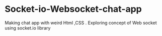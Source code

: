 # Socket-io-Websocket-chat-app
Making chat app with weird Html ,CSS . Exploring concept of Web socket using socket.io library
